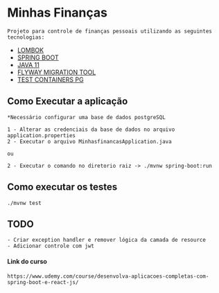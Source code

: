 # Minhas Finanças

```
Projeto para controle de finanças pessoais utilizando as seguintes tecnologias:
```
- [LOMBOK](https://www.testcontainers.org/)
- [SPRING BOOT](https://spring.io/projects/spring-boot)
- [JAVA 11](https://www.oracle.com/br/java/technologies/javase-jdk11-downloads.html)
- [FLYWAY MIGRATION TOOL](https://flywaydb.org/)
- [TEST CONTAINERS PG](https://www.testcontainers.org/)


## Como Executar a aplicação

```
*Necessário configurar uma base de dados postgreSQL

1 - Alterar as credenciais da base de dados no arquivo application.properties
2 - Executar o arquivo MinhasfinancasApplication.java

ou 

2 - Executar o comando no diretorio raiz -> ./mvnw spring-boot:run
```

## Como executar os testes
```
./mvnw test
```

## TODO
```
- Criar exception handler e remover lógica da camada de resource
- Adicionar controle com jwt
```

#### Link do curso
```
https://www.udemy.com/course/desenvolva-aplicacoes-completas-com-spring-boot-e-react-js/
```